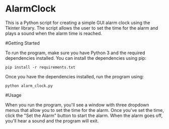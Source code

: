 # AlarmClock

This is a Python script for creating a simple GUI alarm clock using the Tkinter library. The script allows the user to set the time for the alarm and plays a sound when the alarm time is reached.

#Getting Started

To run the program, make sure you have Python 3 and the required dependencies installed. You can install the dependencies using pip:

`pip install -r requirements.txt`

Once you have the dependencies installed, run the program using:

`python alarm_clock.py`

#Usage

When you run the program, you'll see a window with three dropdown menus that allow you to set the time for the alarm. Once you've set the time, click the "Set the Alarm" button to start the alarm. When the alarm goes off, you'll hear a sound and the program will exit.
